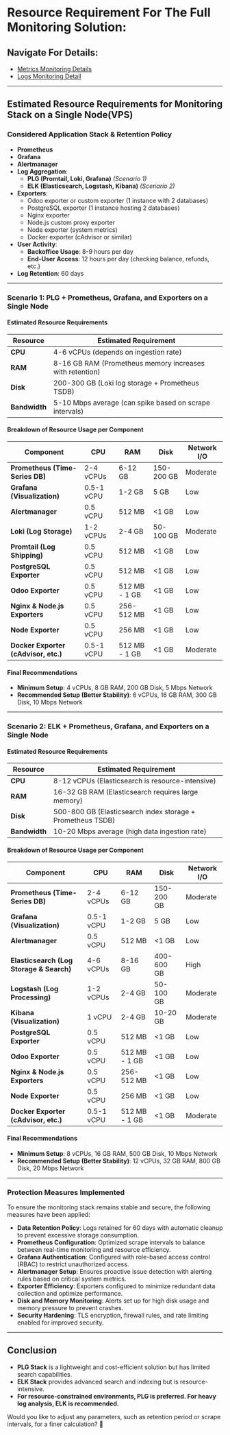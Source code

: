 # Resource Requirement For The Full Monitoring Solution:

## Navigate For Details:
- [Metrics Monitoring Details](/metrics/ReadMe.md)
- [Logs Monitoring Detail](/logs/ReadMe.md)

---
## Estimated Resource Requirements for Monitoring Stack on a Single Node(VPS)

### Considered Application Stack & Retention Policy

- **Prometheus**
- **Grafana**
- **Alertmanager**
- **Log Aggregation**:
  - **PLG (Promtail, Loki, Grafana)** *(Scenario 1)*
  - **ELK (Elasticsearch, Logstash, Kibana)** *(Scenario 2)*
- **Exporters**:
  - Odoo exporter or custom exporter (1 instance with 2 databases)
  - PostgreSQL exporter (1 instance hosting 2 databases)
  - Nginx exporter
  - Node.js custom proxy exporter
  - Node exporter (system metrics)
  - Docker exporter (cAdvisor or similar)
- **User Activity**:
  - **Backoffice Usage**: 8-9 hours per day
  - **End-User Access**: 12 hours per day (checking balance, refunds, etc.)
- **Log Retention**: 60 days

---

### Scenario 1: PLG + Prometheus, Grafana, and Exporters on a Single Node

#### Estimated Resource Requirements

| Resource  | Estimated Requirement |
|-----------|-----------------------|
| **CPU**   | 4-6 vCPUs (depends on ingestion rate) |
| **RAM**   | 8-16 GB RAM (Prometheus memory increases with retention) |
| **Disk**  | 200-300 GB (Loki log storage + Prometheus TSDB) |
| **Bandwidth** | 5-10 Mbps average (can spike based on scrape intervals) |

#### Breakdown of Resource Usage per Component

| Component  | CPU | RAM | Disk | Network I/O |
|------------|----|-----|------|------------|
| **Prometheus (Time-Series DB)** | 2-4 vCPUs | 6-12 GB | 150-200 GB | Moderate |
| **Grafana (Visualization)** | 0.5-1 vCPU | 1-2 GB | 5 GB | Low |
| **Alertmanager** | 0.5 vCPU | 512 MB | <1 GB | Low |
| **Loki (Log Storage)** | 1-2 vCPUs | 2-4 GB | 50-100 GB | Moderate |
| **Promtail (Log Shipping)** | 0.5 vCPU | 512 MB | <1 GB | Low |
| **PostgreSQL Exporter** | 0.5 vCPU | 512 MB | <1 GB | Low |
| **Odoo Exporter** | 0.5 vCPU | 512 MB - 1 GB | <1 GB | Low |
| **Nginx & Node.js Exporters** | 0.5 vCPU | 256-512 MB | <1 GB | Low |
| **Node Exporter** | 0.5 vCPU | 256 MB | <1 GB | Low |
| **Docker Exporter (cAdvisor, etc.)** | 0.5-1 vCPU | 512 MB - 1 GB | <1 GB | Moderate |

#### Final Recommendations

- **Minimum Setup**: 4 vCPUs, 8 GB RAM, 200 GB Disk, 5 Mbps Network
- **Recommended Setup (Better Stability)**: 6 vCPUs, 16 GB RAM, 300 GB Disk, 10 Mbps Network

---

### Scenario 2: ELK + Prometheus, Grafana, and Exporters on a Single Node

#### Estimated Resource Requirements

| Resource  | Estimated Requirement |
|-----------|-----------------------|
| **CPU**   | 8-12 vCPUs (Elasticsearch is resource-intensive) |
| **RAM**   | 16-32 GB RAM (Elasticsearch requires large memory) |
| **Disk**  | 500-800 GB (Elasticsearch index storage + Prometheus TSDB) |
| **Bandwidth** | 10-20 Mbps average (high data ingestion rate) |

#### Breakdown of Resource Usage per Component

| Component  | CPU | RAM | Disk | Network I/O |
|------------|----|-----|------|------------|
| **Prometheus (Time-Series DB)** | 2-4 vCPUs | 6-12 GB | 150-200 GB | Moderate |
| **Grafana (Visualization)** | 0.5-1 vCPU | 1-2 GB | 5 GB | Low |
| **Alertmanager** | 0.5 vCPU | 512 MB | <1 GB | Low |
| **Elasticsearch (Log Storage & Search)** | 4-6 vCPUs | 8-16 GB | 400-600 GB | High |
| **Logstash (Log Processing)** | 1-2 vCPUs | 2-4 GB | 50-100 GB | Moderate |
| **Kibana (Visualization)** | 1 vCPU | 2-4 GB | 10-20 GB | Moderate |
| **PostgreSQL Exporter** | 0.5 vCPU | 512 MB | <1 GB | Low |
| **Odoo Exporter** | 0.5 vCPU | 512 MB - 1 GB | <1 GB | Low |
| **Nginx & Node.js Exporters** | 0.5 vCPU | 256-512 MB | <1 GB | Low |
| **Node Exporter** | 0.5 vCPU | 256 MB | <1 GB | Low |
| **Docker Exporter (cAdvisor, etc.)** | 0.5-1 vCPU | 512 MB - 1 GB | <1 GB | Moderate |

#### Final Recommendations

- **Minimum Setup**: 8 vCPUs, 16 GB RAM, 500 GB Disk, 10 Mbps Network
- **Recommended Setup (Better Stability)**: 12 vCPUs, 32 GB RAM, 800 GB Disk, 20 Mbps Network

---

### Protection Measures Implemented
To ensure the monitoring stack remains stable and secure, the following measures have been applied:

- **Data Retention Policy**: Logs retained for 60 days with automatic cleanup to prevent excessive storage consumption.
- **Prometheus Configuration**: Optimized scrape intervals to balance between real-time monitoring and resource efficiency.
- **Grafana Authentication**: Configured with role-based access control (RBAC) to restrict unauthorized access.
- **Alertmanager Setup**: Ensures proactive issue detection with alerting rules based on critical system metrics.
- **Exporter Efficiency**: Exporters configured to minimize redundant data collection and optimize performance.
- **Disk and Memory Monitoring**: Alerts set up for high disk usage and memory pressure to prevent crashes.
- **Security Hardening**: TLS encryption, firewall rules, and rate limiting enabled for improved security.

---

## Conclusion
- **PLG Stack** is a lightweight and cost-efficient solution but has limited search capabilities.
- **ELK Stack** provides advanced search and indexing but is resource-intensive.
- **For resource-constrained environments, PLG is preferred. For heavy log analysis, ELK is recommended.**

Would you like to adjust any parameters, such as retention period or scrape intervals, for a finer calculation? 🚀

